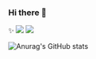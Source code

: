### Hi there 👋

<!--
**icegosimperson/icegosimperson** is a ✨ _special_ ✨ repository because its `README.md` (this file) appears on your GitHub profile.

Here are some ideas to get you started:

- 🔭 I’m currently working on ...
- 🌱 I’m currently learning ...
- 👯 I’m looking to collaborate on ...
- 🤔 I’m looking for help with ...
- 💬 Ask me about ...
- 📫 How to reach me: ...
- 😄 Pronouns: ...
- ⚡ Fun fact: ...
-->

✨ 
<img src="https://img.shields.io/badge/C-w007396?style=flat-square&logo=appveyor%logo={A8B9CC}&logoColor=red"/>
<img src="https://img.shields.io/badge/C++-#00599Cstyle=flat&logo=flat&logoColor=white"/>

![Anurag's GitHub stats](https://github-readme-stats.vercel.app/api?username=icegosimperson&theme=react&show_icons=true)
